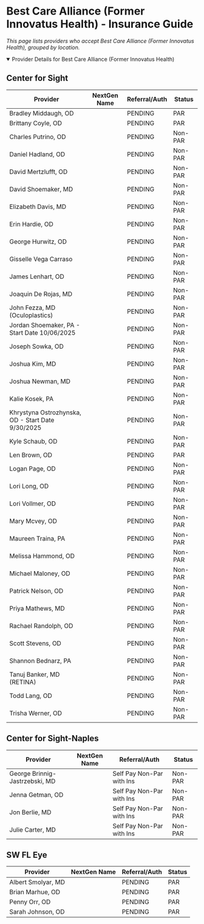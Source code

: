 # Best Care Alliance (Former Innovatus Health) - Insurance Guide

*This page lists providers who accept Best Care Alliance (Former Innovatus Health), grouped by location.*

<details open><summary>Provider Details for Best Care Alliance (Former Innovatus Health)</summary>

## Center for Sight

| Provider | NextGen Name | Referral/Auth | Status |
|----------|-------------|--------------|--------|
| Bradley Middaugh, OD |  | PENDING | PAR |
| Brittany Coyle, OD |  | PENDING | PAR |
| Charles Putrino, OD |  | PENDING | Non-PAR |
| Daniel Hadland, OD |  | PENDING | Non-PAR |
| David Mertzlufft, OD |  | PENDING | Non-PAR |
| David Shoemaker, MD |  | PENDING | Non-PAR |
| Elizabeth Davis, MD |  | PENDING | Non-PAR |
| Erin Hardie, OD |  | PENDING | Non-PAR |
| George Hurwitz, OD |  | PENDING | Non-PAR |
| Gisselle Vega Carraso |  | PENDING | Non-PAR |
| James Lenhart, OD |  | PENDING | Non-PAR |
| Joaquin De Rojas, MD |  | PENDING | Non-PAR |
| John Fezza, MD (Oculoplastics) |  | PENDING | Non-PAR |
| Jordan Shoemaker, PA - Start Date 10/06/2025 |  | PENDING | Non-PAR |
| Joseph Sowka, OD |  | PENDING | Non-PAR |
| Joshua Kim, MD |  | PENDING | Non-PAR |
| Joshua Newman, MD |  | PENDING | Non-PAR |
| Kalie Kosek, PA |  | PENDING | Non-PAR |
| Khrystyna Ostrozhynska, OD - Start Date 9/30/2025 |  | PENDING | Non-PAR |
| Kyle Schaub, OD |  | PENDING | Non-PAR |
| Len Brown, OD |  | PENDING | PAR |
| Logan Page, OD |  | PENDING | Non-PAR |
| Lori Long, OD |  | PENDING | Non-PAR |
| Lori Vollmer, OD |  | PENDING | Non-PAR |
| Mary Mcvey, OD |  | PENDING | Non-PAR |
| Maureen Traina, PA |  | PENDING | Non-PAR |
| Melissa Hammond, OD |  | PENDING | Non-PAR |
| Michael Maloney, OD |  | PENDING | Non-PAR |
| Patrick Nelson, OD |  | PENDING | Non-PAR |
| Priya Mathews, MD |  | PENDING | Non-PAR |
| Rachael Randolph, OD |  | PENDING | Non-PAR |
| Scott Stevens, OD |  | PENDING | Non-PAR |
| Shannon Bednarz, PA |  | PENDING | Non-PAR |
| Tanuj Banker, MD (RETINA) |  | PENDING | Non-PAR |
| Todd Lang, OD |  | PENDING | Non-PAR |
| Trisha Werner, OD |  | PENDING | Non-PAR |

## Center for Sight-Naples

| Provider | NextGen Name | Referral/Auth | Status |
|----------|-------------|--------------|--------|
| George Brinnig-Jastrzebski, MD |  | Self Pay Non-Par with Ins | Non-PAR |
| Jenna Getman, OD |  | Self Pay Non-Par with Ins | Non-PAR |
| Jon Berlie, MD |  | Self Pay Non-Par with Ins | Non-PAR |
| Julie Carter, MD |  | Self Pay Non-Par with Ins | Non-PAR |

## SW FL Eye

| Provider | NextGen Name | Referral/Auth | Status |
|----------|-------------|--------------|--------|
| Albert Smolyar, MD |  | PENDING | PAR |
| Brian Marhue, OD |  | PENDING | PAR |
| Penny Orr, OD |  | PENDING | PAR |
| Sarah Johnson, OD |  | PENDING | PAR |

</details>

